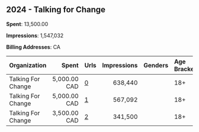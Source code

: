## 2024 - Talking for Change 
**Spent**: 13,500.00

**Impressions**: 1,547,032

**Billing Addresses**: CA

|Organization|Spent|Urls|Impressions|Genders|Age Brackets|Country Codes|
|:---|---:|:---|---:|:---|:---|:---|
|Talking For Change|5,000.00 CAD|[0](https://www.snap.com/political-ads/asset/44841f232a552dcb84a672245b439e6c6a573c61beb2bd7a8d848d23f2d0de05?mediaType=jpeg)|638,440||18+|canada|
|Talking For Change|5,000.00 CAD|[1](https://www.snap.com/political-ads/asset/d148567c2f391e3928111a749d30eca21121d867b6921e5340a2ac68d8696d90?mediaType=mp4)|567,092||18+|canada|
|Talking For Change|3,500.00 CAD|[2](https://www.snap.com/political-ads/asset/06526a480beb03d755c3a582f23516dc308e0e032592df3458781454eaa78ad6?mediaType=png)|341,500||18+|canada|
